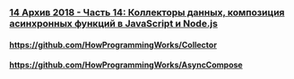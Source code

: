 ### [14 Архив 2018 - Часть 14: Коллекторы данных, композиция асинхронных функций в JavaScript и Node.js](https://www.youtube.com/watch?v=q-75nBM365Y)

#### https://github.com/HowProgrammingWorks/Collector

#### https://github.com/HowProgrammingWorks/AsyncCompose

